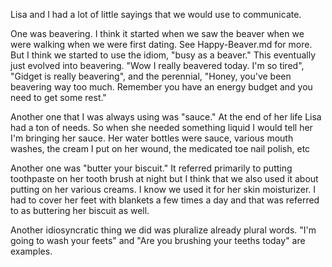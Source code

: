 Lisa and I had a lot of little sayings that we would use to communicate. 

One was beavering. I think it started when we saw the beaver when we were walking when we were first dating. See Happy-Beaver.md for more. But I think we started to use the idiom, "busy as a beaver." This eventually just evolved into beavering. "Wow I really beavered today. I'm so tired", "Gidget is really beavering", and the perennial, "Honey, you've been beavering way too much. Remember you have an energy budget and you need to get some rest."

Another one that I was always using was "sauce." At the end of her life Lisa had a ton of needs. So when she needed something liquid I would tell her I'm bringing her sauce. Her water bottles were sauce, various mouth washes, the cream I put on her wound, the medicated toe nail polish, etc 

Another one was "butter your biscuit." It referred primarily to putting toothpaste on her tooth brush at night but I think that we also used it about putting on her various creams. I know we used it for her skin moisturizer. I had to cover her feet with blankets a few times a day and that was referred to as buttering her biscuit as well. 

Another idiosyncratic thing we did was pluralize already plural words. "I'm going to wash your feets" and "Are you brushing your teeths today" are examples.
